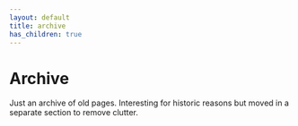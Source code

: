 ```yaml
---
layout: default
title: archive
has_children: true
---
```



# Archive

Just an archive of old pages. Interesting for historic reasons but moved in a separate section to remove clutter.